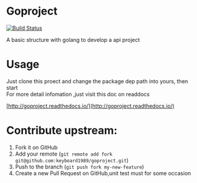 # Goproject

[![Build Status](https://api.travis-ci.org/keyboard1989/goproject.svg?branch=master)](https://travis-ci.org/keyboard1989/goproject)

A basic structure with golang to develop a api project

# Usage

Just clone this proect and change the package dep path into yours, then start  
For more detail infomation ,just visit this doc on readdocs  

[http://goproject.readthedocs.io/](http://goproject.readthedocs.io/)

# Contribute upstream:

1. Fork it on GitHub
2. Add your remote (`git remote add fork git@github.com:keyboard1989/goproject.git`)
3. Push to the branch (`git push fork my-new-feature`)
4. Create a new Pull Request on GitHub,unit test must for some occasion  

